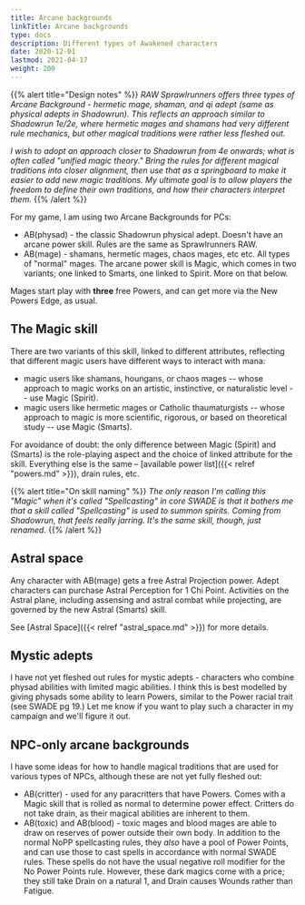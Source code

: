 ```yaml
---
title: Arcane backgrounds
linkTitle: Arcane backgrounds
type: docs
description: Different types of Awakened characters
date: 2020-12-01
lastmod: 2021-04-17
weight: 200
---
```


{{% alert title="Design notes" %}}
*RAW Sprawlrunners offers three types of Arcane Background - hermetic mage, shaman, and qi adept (same as physical adepts in Shadowrun). This reflects an approach similar to Shadowrun 1e/2e, where hermetic mages and shamans had very different rule mechanics, but other magical traditions were rather less fleshed out.*

*I wish to adopt an approach closer to Shadowrun from 4e onwards; what is often called "unified magic theory." Bring the rules for different magical traditions into closer alignment, then use that as a springboard to make it easier to add new magic traditions. My ultimate goal is to allow players the freedom to define their own traditions, and how their characters interpret them.*
{{% /alert %}} 

For my game, I am using two Arcane Backgrounds for PCs:

* AB(physad) - the classic Shadowrun physical adept. Doesn't have an arcane power skill. Rules are the same as Sprawlrunners RAW.
* AB(mage) - shamans, hermetic mages, chaos mages, etc etc. All types of "normal" mages. The arcane power skill is Magic, which comes in two variants; one linked to Smarts, one linked to Spirit. More on that below.

Mages start play with **three** free Powers, and can get more via the New Powers Edge, as usual.

## The Magic skill

There are two variants of this skill, linked to different attributes, reflecting that different magic users have different ways to interact with mana:

* magic users like shamans, houngans, or chaos mages -- whose approach to magic works on an artistic, instinctive, or naturalistic level -- use Magic (Spirit).
* magic users like hermetic mages or Catholic thaumaturgists -- whose approach to magic is more scientific, rigorous, or based on theoretical study -- use Magic (Smarts).

For avoidance of doubt: the only difference between Magic (Spirit) and (Smarts) is the role-playing aspect and the choice of linked attribute for the skill. Everything else is the same – [available power list]({{< relref "powers.md" >}}), drain rules, etc.

{{% alert title="On skill naming" %}}
*The only reason  I'm calling this "Magic" when it's called "Spellcasting" in core SWADE is that it bothers me that a skill called "Spellcasting" is used to summon spirits. Coming from Shadowrun, that feels really jarring. It's the same skill, though, just renamed.*
{{% /alert %}} 

## Astral space

Any character with AB(mage) gets a free Astral Projection power. Adept characters can purchase Astral Perception for 1 Chi Point. Activities on the Astral plane, including assensing and astral combat while projecting, are governed by the new Astral (Smarts) skill.

See [Astral Space]({{< relref "astral_space.md" >}}) for more details.

## Mystic adepts

I have not yet fleshed out rules for mystic adepts - characters who combine physad abilities with limited magic abilities. I think this is best modelled by giving physads some ability to learn Powers, similar to the Power racial trait (see SWADE pg 19.) Let me know if you want to play such a character in my campaign and we'll figure it out.

## NPC-only arcane backgrounds

I have some ideas for how to handle magical traditions that are used for various types of NPCs, although these are not yet fully fleshed out:

* AB(critter) - used for any paracritters that have Powers. Comes with a Magic skill that is rolled as normal to determine power effect. Critters do not take drain, as their magical abilities are inherent to them.
* AB(toxic) and AB(blood) - toxic mages and blood mages are able to draw on reserves of power outside their own body. In addition to the normal NoPP spellcasting rules, they *also* have a pool of Power Points, and can use those to cast spells in accordance with normal SWADE rules. These spells do not have the usual negative roll modifier for the No Power Points rule. However, these dark magics come with a price; they still take Drain on a natural 1, and Drain causes Wounds rather than Fatigue.

